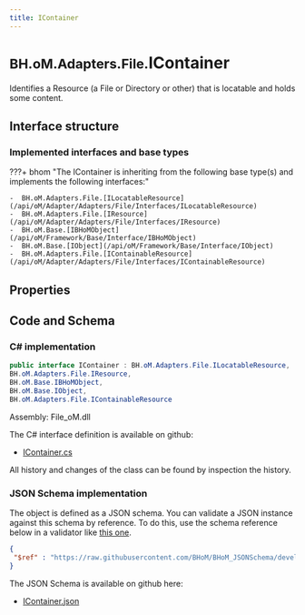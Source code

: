 ```yaml
---
title: IContainer
---
```


# <small>BH.oM.Adapters.File.</small>**IContainer**

Identifies a Resource (a File or Directory or other) that is locatable and holds some content.

## Interface structure

### Implemented interfaces and base types

???+ bhom "The IContainer is inheriting from the following base type(s) and implements the following interfaces:"

    -  BH.oM.Adapters.File.[ILocatableResource](/api/oM/Adapter/Adapters/File/Interfaces/ILocatableResource)
    -  BH.oM.Adapters.File.[IResource](/api/oM/Adapter/Adapters/File/Interfaces/IResource)
    -  BH.oM.Base.[IBHoMObject](/api/oM/Framework/Base/Interface/IBHoMObject)
    -  BH.oM.Base.[IObject](/api/oM/Framework/Base/Interface/IObject)
    -  BH.oM.Adapters.File.[IContainableResource](/api/oM/Adapter/Adapters/File/Interfaces/IContainableResource)


## Properties

## Code and Schema

### C# implementation

``` C# title="C#"
public interface IContainer : BH.oM.Adapters.File.ILocatableResource,
BH.oM.Adapters.File.IResource,
BH.oM.Base.IBHoMObject,
BH.oM.Base.IObject,
BH.oM.Adapters.File.IContainableResource
```

Assembly: File_oM.dll

The C# interface definition is available on github:

- [IContainer.cs](https://github.com/BHoM/File_Toolkit/blob/develop/File_oM/Interfaces\IContainer.cs)

All history and changes of the class can be found by inspection the history.
### JSON Schema implementation

The object is defined as a JSON schema. You can validate a JSON instance against this schema by reference. To do this, use the schema reference below in a validator like [this one](https://www.jsonschemavalidator.net/).

``` json title="JSON Schema"
{
 "$ref" : "https://raw.githubusercontent.com/BHoM/BHoM_JSONSchema/develop/File_oM/IContainer.json"
}
```

The JSON Schema is available on github here:

- [IContainer.json](https://github.com/BHoM/BHoM_JSONSchema/blob/develop/File_oM/IContainer.json)
